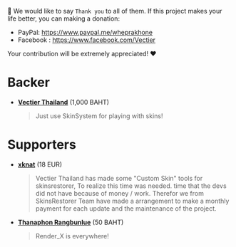 :pray: We would like to say `Thank you` to all of them. If this project makes your life better, you can making a donation:

* PayPal: https://www.paypal.me/wheprakhone
* Facebook : https://www.facebook.com/Vectier

Your contribution will be extremely appreciated! :heart:

# Backer

- **[Vectier Thailand](https://www.facebook.com/VectierThailand)** (1,000 BAHT)
    > Just use SkinSystem for playing with skins!

# Supporters

- **[xknat](https://github.com/xknat)** (18 EUR)
    > Vectier Thailand has made some "Custom Skin" tools for skinsrestorer, To realize this time was needed. time that the devs did not have because of money / work.
Therefor we from SkinsRestorer Team have made a arrangement to make a monthly payment for each update and the maintenance of the project.
    
- **[Thanaphon Rangbunlue](https://survivalcity.in.th/)** (50 BAHT)
    > Render_X is everywhere!
